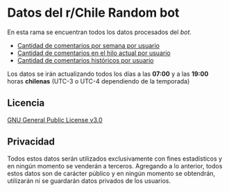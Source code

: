 # Datos del r/Chile Random bot

En esta rama se encuentran todos los datos procesados del *bot*.

- [Cantidad de comentarios por semana por usuario](weekly/)
- [Cantidad de comentarios en el hilo actual por usuario](weekly/current_comments.csv)
- [Cantidad de comentarios históricos por usuario](Users_comments.csv)

Los datos se irán actualizando todos los días a las **07:00** y a las **19:00** horas **chilenas** (UTC-3 o UTC-4 dependiendo de la temporada)

## Licencia
[GNU General Public License v3.0](https://www.gnu.org/licenses/gpl-3.0.html)

## Privacidad
Todos estos datos serán utilizados exclusivamente con fines estadísticos y en ningún momento se venderán a terceros. Agregando a lo anterior, todos estos datos son de carácter público y en ningún momento se obtendrán, utilizarán ni se guardarán datos privados de los usuarios.